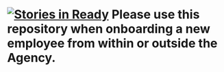 [![Stories in Ready](https://badge.waffle.io/mmjay/onboarding.png?label=ready&title=Ready)](https://waffle.io/mmjay/onboarding)
Please use this repository when onboarding a new employee from within or outside the Agency.
==========
